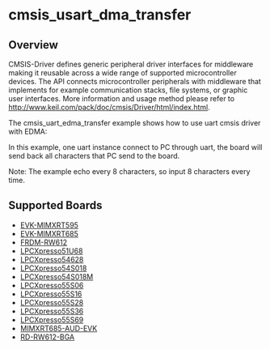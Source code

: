 # cmsis_usart_dma_transfer

## Overview
CMSIS-Driver defines generic peripheral driver interfaces for middleware making it reusable across a wide 
range of supported microcontroller devices. The API connects microcontroller peripherals with middleware 
that implements for example communication stacks, file systems, or graphic user interfaces. 
More information and usage method please refer to http://www.keil.com/pack/doc/cmsis/Driver/html/index.html.

The cmsis_uart_edma_transfer example shows how to use uart cmsis  driver with EDMA:

In this example, one uart instance connect to PC through uart, the board will
send back all characters that PC send to the board.

Note: The example echo every 8 characters, so input 8 characters every time.

## Supported Boards
- [EVK-MIMXRT595](../../../_boards/evkmimxrt595/cmsis_driver_examples/usart/dma_transfer/example_board_readme.md)
- [EVK-MIMXRT685](../../../_boards/evkmimxrt685/cmsis_driver_examples/usart/dma_transfer/example_board_readme.md)
- [FRDM-RW612](../../../_boards/frdmrw612/cmsis_driver_examples/usart/dma_transfer/example_board_readme.md)
- [LPCXpresso51U68](../../../_boards/lpcxpresso51u68/cmsis_driver_examples/usart/dma_transfer/example_board_readme.md)
- [LPCXpresso54628](../../../_boards/lpcxpresso54628/cmsis_driver_examples/usart/dma_transfer/example_board_readme.md)
- [LPCXpresso54S018](../../../_boards/lpcxpresso54s018/cmsis_driver_examples/usart/dma_transfer/example_board_readme.md)
- [LPCXpresso54S018M](../../../_boards/lpcxpresso54s018m/cmsis_driver_examples/usart/dma_transfer/example_board_readme.md)
- [LPCXpresso55S06](../../../_boards/lpcxpresso55s06/cmsis_driver_examples/usart/dma_transfer/example_board_readme.md)
- [LPCXpresso55S16](../../../_boards/lpcxpresso55s16/cmsis_driver_examples/usart/dma_transfer/example_board_readme.md)
- [LPCXpresso55S28](../../../_boards/lpcxpresso55s28/cmsis_driver_examples/usart/dma_transfer/example_board_readme.md)
- [LPCXpresso55S36](../../../_boards/lpcxpresso55s36/cmsis_driver_examples/usart/dma_transfer/example_board_readme.md)
- [LPCXpresso55S69](../../../_boards/lpcxpresso55s69/cmsis_driver_examples/usart/dma_transfer/example_board_readme.md)
- [MIMXRT685-AUD-EVK](../../../_boards/mimxrt685audevk/cmsis_driver_examples/usart/dma_transfer/example_board_readme.md)
- [RD-RW612-BGA](../../../_boards/rdrw612bga/cmsis_driver_examples/usart/dma_transfer/example_board_readme.md)
